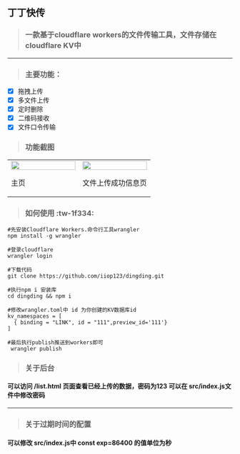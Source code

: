 ## 丁丁快传

> ### 一款基于cloudflare workers的文件传输工具，文件存储在cloudflare KV中

---

> ### 主要功能：

- [x] 拖拽上传
- [x] 多文件上传
- [x] 定时删除
- [x] 二维码接收
- [x] 文件口令传输

> ### 功能截图

<table width="100%">
<tr>
<td width="50%">
    <img src="https://img.dingding.wtf/api/img/5KWGeW" width="100%"/>
    <p>主页 </p>
</td>
<td width="50%">
    <img src="https://img.dingding.wtf/api/img/yWRe4e" width="100%"/>
    <p>文件上传成功信息页</p>
</td>

</tr>

</table>

> ### 如何使用 :tw-1f334:

```
#先安装Cloudflare Workers.命令行工具wrangler
npm install -g wrangler

#登录cloudflare
wrangler login

#下载代码
git clone https://github.com/iiop123/dingding.git

#执行npm i 安装库
cd dingding && npm i

#修改wrangler.toml中 id 为你创建的KV数据库id
kv_namespaces = [
  { binding = "LINK", id = "111",preview_id='111'}
]

#最后执行publish推送到workers即可
 wrangler publish
```
>### 关于后台
#### 可以访问 /list.html 页面查看已经上传的数据，密码为123 可以在 src/index.js文件中修改密码

------------

>### 关于过期时间的配置

#### 可以修改 src/index.js中 const exp=86400 的值单位为秒
